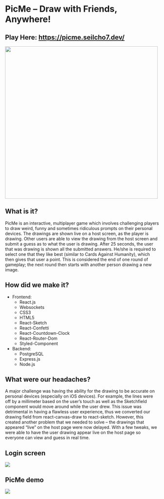 # PicMe – Draw with Friends, Anywhere!

## Play Here: https://picme.seilcho7.dev/


<img src="./src/img/picme-logo.png" width="500">


## What is it? 
PicMe is an interactive, multiplayer game which involves challenging players to draw weird, funny and sometimes ridiculous prompts on their personal devices. The drawings are shown live on a host screen, as the player is drawing. Other users are able to view the drawing from the host screen and submit a guess as to what the user is drawing. After 25 seconds, the user that was drawing is shown all the submitted answers. He/she is required to select one that they like best (similar to Cards Against Humanity), which then gives that user a point. This is considered the end of one round of gameplay; the next round then starts with another person drawing a new image.

## How did we make it?
* Frontend:
    * React.js
    * Websockets
    * CSS3
    * HTML5 
    * React-Sketch
    * React-Confetti
    * React-Countdown-Clock
    * React-Router-Dom
    * Styled-Component
* Backend:
    * PostgreSQL
    * Express.js
    * Node.js

## What were our headaches?
A major challenge was having the ability for the drawing to be accurate on personal devices (especially on iOS devices). For example, the lines were off by a millimeter based on the user’s touch as well as the Sketchfield component would move around while the user drew. This issue was detrimental in having a flawless user experience, thus we converted our drawing field from react-canvas-draw to react-sketch. However, this created another problem that we needed to solve – the drawings that appeared “live” on the host page were now delayed. With a few tweaks, we were able to have the user drawing appear live on the host page so everyone can view and guess in real time.

## Login screen
![](https://media.giphy.com/media/L2qL4iryo1IwCZWPn9/giphy.gif)
## PicMe demo 
![](https://media.giphy.com/media/STkUz4JLF50xQ1qet3/giphy.gif)